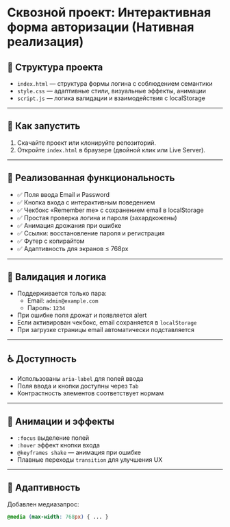 # Сквозной проект: Интерактивная форма авторизации (Нативная реализация)

## 📁 Структура проекта

- `index.html` — структура формы логина с соблюдением семантики
- `style.css` — адаптивные стили, визуальные эффекты, анимации
- `script.js` — логика валидации и взаимодействия с localStorage

---

## 🚀 Как запустить

1. Скачайте проект или клонируйте репозиторий.
2. Откройте `index.html` в браузере (двойной клик или Live Server).

---

## 🧩 Реализованная функциональность

- ✅ Поля ввода Email и Password
- ✅ Кнопка входа с интерактивным поведением
- ✅ Чекбокс «Remember me» с сохранением email в localStorage
- ✅ Простая проверка логина и пароля (захардкожены)
- ✅ Анимация дрожания при ошибке
- ✅ Ссылки: восстановление пароля и регистрация
- ✅ Футер с копирайтом
- ✅ Адаптивность для экранов ≤ 768px

---

## 🔐 Валидация и логика

- Поддерживается только пара:
  - Email: `admin@example.com`
  - Пароль: `1234`
- При ошибке поля дрожат и появляется alert
- Если активирован чекбокс, email сохраняется в `localStorage`
- При загрузке страницы email автоматически подставляется

---

## ♿ Доступность

- Использованы `aria-label` для полей ввода
- Поля ввода и кнопки доступны через `Tab`
- Контрастность элементов соответствует нормам

---

## 🎨 Анимации и эффекты

- `:focus` выделение полей
- `:hover` эффект кнопки входа
- `@keyframes shake` — анимация при ошибке
- Плавные переходы `transition` для улучшения UX

---

## 📱 Адаптивность

Добавлен медиазапрос:
```css
@media (max-width: 768px) { ... }
